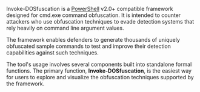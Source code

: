 Invoke-DOSfuscation is a [PowerShell](../tools/ps.md) v2.0+ compatible framework designed for cmd.exe command obfuscation. It is intended to counter attackers who use obfuscation techniques to evade detection systems that rely heavily on command line argument values.

The framework enables defenders to generate thousands of uniquely obfuscated sample commands to test and improve their detection capabilities against such techniques.

The tool's usage involves several components built into standalone formal functions. The primary function, **Invoke-DOSfuscation**, is the easiest way for users to explore and visualize the obfuscation techniques supported by the framework.
